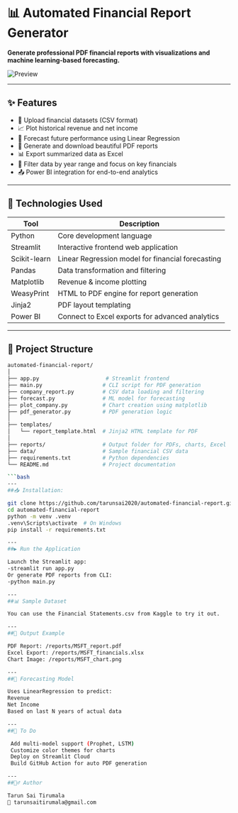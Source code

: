 # 📊 Automated Financial Report Generator

**Generate professional PDF financial reports with visualizations and machine learning-based forecasting.**

![Preview](reports/sample_preview.png)

---

## ✨ Features

- 📁 Upload financial datasets (CSV format)
- 📈 Plot historical revenue and net income
- 🤖 Forecast future performance using Linear Regression
- 🧾 Generate and download beautiful PDF reports
- 📊 Export summarized data as Excel
- 🎯 Filter data by year range and focus on key financials
- 📤 Power BI integration for end-to-end analytics

---

## 🚀 Technologies Used

| Tool          | Description                                         |
|---------------|-----------------------------------------------------|
| Python        | Core development language                           |
| Streamlit     | Interactive frontend web application                |
| Scikit-learn  | Linear Regression model for financial forecasting   |
| Pandas        | Data transformation and filtering                   |
| Matplotlib    | Revenue & income plotting                           |
| WeasyPrint    | HTML to PDF engine for report generation            |
| Jinja2        | PDF layout templating                               |
| Power BI      | Connect to Excel exports for advanced analytics     |

---

## 📂 Project Structure

```bash
automated-financial-report/
│
├── app.py                     # Streamlit frontend
├── main.py                   # CLI script for PDF generation
├── company_report.py         # CSV data loading and filtering
├── forecast.py               # ML model for forecasting
├── plot_company.py           # Chart creation using matplotlib
├── pdf_generator.py          # PDF generation logic
│
├── templates/
│   └── report_template.html  # Jinja2 HTML template for PDF
│
├── reports/                  # Output folder for PDFs, charts, Excel
├── data/                     # Sample financial CSV data
├── requirements.txt          # Python dependencies
└── README.md                 # Project documentation

```bash
---
##📥 Installation:

git clone https://github.com/tarunsai2020/automated-financial-report.git
cd automated-financial-report
python -m venv .venv
.venv\Scripts\activate  # On Windows
pip install -r requirements.txt

---
##▶️ Run the Application

Launch the Streamlit app:
-streamlit run app.py
Or generate PDF reports from CLI:
-python main.py

---
##📊 Sample Dataset

You can use the Financial Statements.csv from Kaggle to try it out.

---
##📁 Output Example

PDF Report: /reports/MSFT_report.pdf
Excel Export: /reports/MSFT_financials.xlsx
Chart Image: /reports/MSFT_chart.png

---
##🤖 Forecasting Model

Uses LinearRegression to predict:
Revenue
Net Income
Based on last N years of actual data

---
##📌 To Do

 Add multi-model support (Prophet, LSTM)
 Customize color themes for charts
 Deploy on Streamlit Cloud
 Build GitHub Action for auto PDF generation

---
##🙋‍♂️ Author

Tarun Sai Tirumala
📧 tarunsaitirumala@gmail.com


